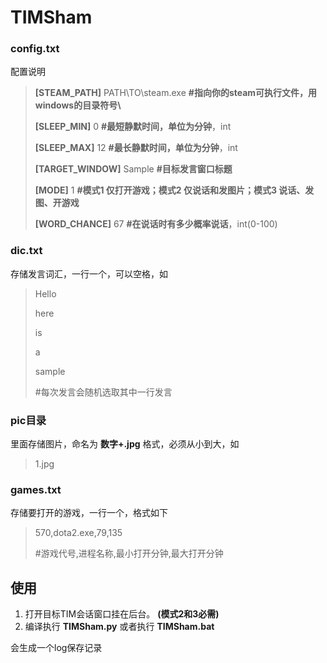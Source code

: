 # TIMSham

### **config.txt** 

配置说明

> **[STEAM_PATH]** PATH\TO\steam.exe **#指向你的steam可执行文件，用windows的目录符号\\**
>
> **[SLEEP_MIN]** 0 **#最短静默时间，单位为分钟**，int
>
> **[SLEEP_MAX]** 12 **#最长静默时间，单位为分钟**，int
>
> **[TARGET_WINDOW]** Sample **#目标发言窗口标题**
>
> **[MODE]** 1 **#模式1 仅打开游戏；模式2 仅说话和发图片；模式3 说话、发图、开游戏**
>
> **[WORD_CHANCE]** 67 **#在说话时有多少概率说话**，int(0-100)

### **dic.txt**

存储发言词汇，一行一个，可以空格，如

> Hello
>
> here
>
> is
>
> a
>
> sample
>
> #每次发言会随机选取其中一行发言

### **pic**目录

里面存储图片，命名为 **数字+.jpg** 格式，必须从小到大，如

> 1.jpg

### **games.txt** 

存储要打开的游戏，一行一个，格式如下

> 570,dota2.exe,79,135
>
> #游戏代号,进程名称,最小打开分钟,最大打开分钟

## 使用

1. 打开目标TIM会话窗口挂在后台。 **(模式2和3必需)**
3. 编译执行 **TIMSham.py** 或者执行 **TIMSham.bat**

会生成一个log保存记录
